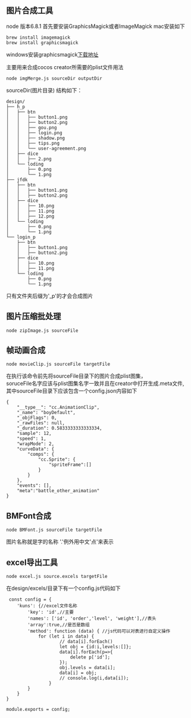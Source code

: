 ## 图片合成工具
node 版本6.8.1
首先要安装GraphicsMagick或者ImageMagick
mac安装如下
```
brew install imagemagick
brew install graphicsmagick
```
windows安装graphicsmagick[下载地址](http://www.graphicsmagick.org/INSTALL-windows.html)

主要用来合成cocos creator所需要的plist文件用法
```
node imgMerge.js sourceDir outputDir
```
sourceDir(图片目录) 结构如下：
```
design/
├── h_p
│   ├── btn
│   │   ├── button1.png
│   │   ├── button2.png
│   │   ├── gou.png
│   │   ├── login.png
│   │   ├── shadow.png
│   │   ├── tips.png
│   │   └── user-agreement.png
│   ├── dice
│   │   ├── 2.png
│   └── loding
│       ├── 0.png
│       └── 1.png
├── jfdk
│   ├── btn
│   │   ├── button1.png
│   │   ├── button2.png
│   ├── dice
│   │   ├── 10.png
│   │   ├── 11.png
│   │   ├── 12.png
│   └── loding
│       ├── 0.png
│       └── 1.png
└── login_p
    ├── btn
    │   ├── button1.png
    │   ├── button2.png
    ├── dice
    │   ├── 10.png
    │   ├── 11.png
    └── loding
        ├── 0.png
        └── 1.png
```
只有文件夹后缀为'_p'的才会合成图片

## 图片压缩批处理
```$xslt
node zipImage.js sourceFile
```
## 帧动画合成
```$xslt
node movieClip.js sourceFile targetFile
```
在执行该命令前先将sourceFile目录下的图片合成plist图集，<br>
soruceFile名字应该与plist图集名字一致并且在creator中打开生成.meta文件,<br>
其中sourceFile目录下应该包含一个config.json内容如下
```$xslt
{
	"__type__": "cc.AnimationClip",
	"_name": "boyDefault",
	"_objFlags": 0,
	"_rawFiles": null,
	"_duration": 0.5833333333333334,
	"sample": 12,
	"speed": 1,
	"wrapMode": 2,
	"curveData": {
		"comps": {
			"cc.Sprite": {
				"spriteFrame":[]
			}
		}
	},
	"events": [],
	"meta":"battle_other_animation"
}
```
## BMFont合成
```$xslt
node BMFont.js sourceFile targetFile
```
图片名称就是字的名称 '.'例外用中文'点'来表示
## excel导出工具
```$xslt
node excel.js source.excels targetFile
```
在design/excels/目录下有一个config.js代码如下
```$xslt
 const config = {
	'kuns': {//excel文件名称
		'key': 'id',//主要
		'names': ['id', 'order','level', 'weight'],//表头
		'array':true,//是否是数组
		'method': function (data) { //js代码可以对表进行自定义操作
			for (let i in data) {
      				// data[i].forEach()
      				let obj = {id:i,levels:[]};
      				data[i].forEach(p=>{
      					delete p['id'];
      				});
      				obj.levels = data[i];
      				data[i] = obj;
      				// console.log(i,data[i]);
      			}
		}
	}
}

module.exports = config;
```

